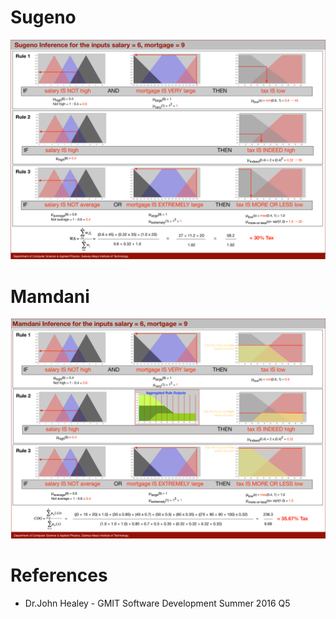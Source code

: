 # Sugeno
<p align="center">
  <img src="https://github.com/RicardsGraudins/Artificial-Intelligence-Labs/blob/master/Labs/FuzzyLogic_03/Solution/Sugeno.png">
</p>

# Mamdani
<p align="center">
  <img src="https://github.com/RicardsGraudins/Artificial-Intelligence-Labs/blob/master/Labs/FuzzyLogic_03/Solution/Mamdani.png">
</p>

# References
* Dr.John Healey - GMIT Software Development Summer 2016 Q5
